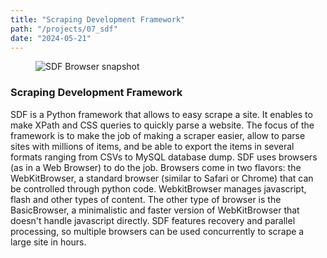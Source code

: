 ```yaml
---
title: "Scraping Development Framework"
path: "/projects/07_sdf"
date: "2024-05-21"
---
```


<figure style="{ background-color: #9d9999; }">
  <img src="/projects/sdf.jpg" alt="SDF Browser snapshot">
</figure>

### Scraping Development Framework

SDF is a Python framework that allows to easy scrape a site. It enables to make XPath and CSS queries to quickly parse a website. The focus of the framework is to make the job of making a scraper easier, allow to parse sites with millions of items, and be able to export the items in several formats ranging from CSVs to MySQL database dump. SDF uses browsers (as in a Web Browser) to do the job. Browsers come in two flavors: the WebKitBrowser, a standard browser (similar to Safari or Chrome) that can be controlled through python code. WebkitBrowser manages javascript, flash and other types of content. The other type of browser is the BasicBrowser, a minimalistic and faster version of WebKitBrowser that doesn't handle javascript directly. SDF features recovery and parallel processing, so multiple browsers can be used concurrently to scrape a large site in hours.
